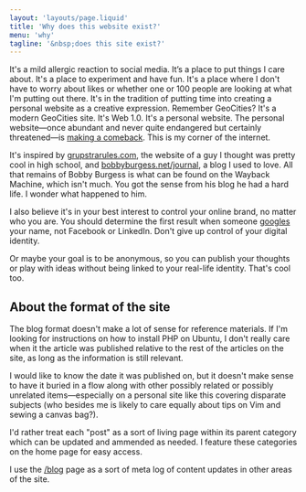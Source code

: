 ```yaml
---
layout: 'layouts/page.liquid'
title: 'Why does this website exist?'
menu: 'why'
tagline: '&nbsp;does this site exist?'
---
```

It's a mild allergic reaction to social media. It’s a place to put things I care about. It's a place to experiment and have fun. It's a place where I don't have to worry about likes or whether one or 100 people are looking at what I'm putting out there. It's in the tradition of putting time into creating a personal website as a creative expression. Remember GeoCities? It's a modern GeoCities site. It's Web 1.0. It's a personal website. The personal website—once abundant and never quite endangered but certainly threatened—is [making a comeback](https://kickscondor.com/hrefhunt). This is my corner of the internet. 

It's inspired by [grupstrarules.com](https://grupstrarules.com), the website of a guy I thought was pretty cool in high school, and [bobbyburgess.net/journal](https://web.archive.org/web/20060908213315/http://www.bobbyburgess.net/journal/?date=20060321), a blog I used to love. All that remains of Bobby Burgess is what can be found on the Wayback Machine, which isn't much. You got the sense from his blog he had a hard life. I wonder what happened to him.

I also believe it's in your best interest to control your online brand, no matter who you are. You should determine the first result when someone [googles](https://duckduckgo.com/?q=justus+grunow) your name, not Facebook or LinkedIn. Don't give up control of your digital identity.

Or maybe your goal is to be anonymous, so you can publish your thoughts or play with ideas without being linked to your real-life identity. That's cool too.

## About the format of the site

The blog format doesn't make a lot of sense for reference materials. If I'm looking for instructions on how to install PHP on Ubuntu, I don't really care when it the article was published relative to the rest of the articles on the site, as long as the information is still relevant. 

I would like to know the date it was published on, but it doesn't make sense to have it buried in a flow along with other possibly related or possibly unrelated items—especially on a personal site like this covering disparate subjects (who besides me is likely to care equally about tips on Vim and sewing a canvas bag?).

I'd rather treat each "post" as a sort of living page within its parent category which can be updated and ammended as needed. I feature these categories on the home page for easy access.

I use the [/blog](/blog) page as a sort of meta log of content updates in other areas of the site.
